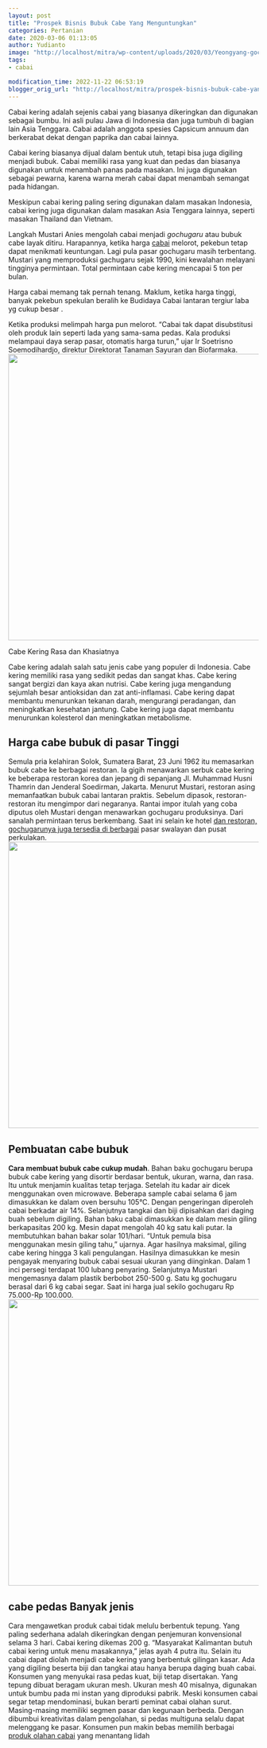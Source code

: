 ```yaml
---
layout: post
title: "Prospek Bisnis Bubuk Cabe Yang Menguntungkan"
categories: Pertanian
date: 2020-03-06 01:13:05
author: Yudianto
image: "http://localhost/mitra/wp-content/uploads/2020/03/Yeongyang-gochu-garu.jpg"
tags:
- cabai

modification_time: 2022-11-22 06:53:19
blogger_orig_url: "http://localhost/mitra/prospek-bisnis-bubuk-cabe-yang.html"
---
```


Cabai kering adalah sejenis cabai yang biasanya dikeringkan dan digunakan sebagai bumbu. Ini asli pulau Jawa di Indonesia dan juga tumbuh di bagian lain Asia Tenggara. Cabai adalah anggota spesies Capsicum annuum dan berkerabat dekat dengan paprika dan cabai lainnya.

Cabai kering biasanya dijual dalam bentuk utuh, tetapi bisa juga digiling menjadi bubuk. Cabai memiliki rasa yang kuat dan pedas dan biasanya digunakan untuk menambah panas pada masakan. Ini juga digunakan sebagai pewarna, karena warna merah cabai dapat menambah semangat pada hidangan.

Meskipun cabai kering paling sering digunakan dalam masakan Indonesia, cabai kering juga digunakan dalam masakan Asia Tenggara lainnya, seperti masakan Thailand dan Vietnam.

Langkah Mustari Anies mengolah cabai menjadi <em>gochugaru</em> atau bubuk cabe layak ditiru. Harapannya, ketika harga <a href="http://127.0.0.1/mitra/topik/cabai">cabai</a> melorot, pekebun tetap dapat menikmati keuntungan. Lagi pula pasar gochugaru masih terbentang. Mustari yang memproduksi gachugaru sejak 1990, kini kewalahan melayani tingginya permintaan. Total permintaan cabe kering mencapai 5 ton per bulan.

Harga cabai memang tak pernah tenang. Maklum, ketika harga tinggi, banyak pekebun spekulan beralih ke Budidaya Cabai lantaran tergiur laba yg cukup besar .

Ketika produksi melimpah harga pun melorot. “Cabai tak dapat disubstitusi oleh produk lain seperti lada yang sama-sama pedas. Kala produksi melampaui daya serap pasar, otomatis harga turun,” ujar Ir Soetrisno Soemodihardjo, direktur Direktorat Tanaman Sayuran dan Biofarmaka.
<img class="aligncenter wp-image-19292 size-large" src="http://127.0.0.1/mitra/wp-content/uploads/2020/03/bubuk-cabai-1024x576.jpg" alt="" width="1024" height="576" />

Cabe Kering Rasa dan Khasiatnya

Cabe kering adalah salah satu jenis cabe yang populer di Indonesia. Cabe kering memiliki rasa yang sedikit pedas dan sangat khas. Cabe kering sangat bergizi dan kaya akan nutrisi. Cabe kering juga mengandung sejumlah besar antioksidan dan zat anti-inflamasi. Cabe kering dapat membantu menurunkan tekanan darah, mengurangi peradangan, dan meningkatkan kesehatan jantung. Cabe kering juga dapat membantu menurunkan kolesterol dan meningkatkan metabolisme.
<h2>Harga cabe bubuk di pasar Tinggi</h2>
Semula pria kelahiran Solok, Sumatera Barat, 23 Juni 1962 itu memasarkan bubuk cabe ke berbagai restoran. Ia gigih menawarkan serbuk cabe kering ke beberapa restoran korea dan jepang di sepanjang Jl. Muhammad Husni Thamrin dan Jenderal Soedirman, Jakarta. Menurut Mustari, restoran asing memanfaatkan bubuk cabai lantaran praktis. Sebelum dipasok, restoran-restoran itu mengimpor dari negaranya.
Rantai impor itulah yang coba diputus oleh Mustari dengan menawarkan gochugaru produksinya. Dari sanalah permintaan terus berkembang. Saat ini selain ke hotel <a id="" class="" style="width: auto !important;" href="http://127.0.0.1/mitra/produk-olahan-jagung-manis.html">dan restoran, gochugarunya juga tersedia di berbagai</a> pasar swalayan dan pusat perkulakan.
<img class="aligncenter wp-image-19293 size-large" src="http://127.0.0.1/mitra/wp-content/uploads/2020/03/cxabe-1024x576.jpg" alt="" width="1024" height="576" />
<h2>Pembuatan cabe bubuk</h2>
<strong>Cara membuat bubuk cabe cukup mudah</strong>. Bahan baku gochugaru berupa bubuk cabe kering yang disortir berdasar bentuk, ukuran, warna, dan rasa. Itu untuk menjamin kualitas tetap terjaga. Setelah itu kadar air dicek menggunakan oven microwave.
Beberapa sample cabai selama 6 jam dimasukkan ke dalam oven bersuhu 105°C. Dengan pengeringan diperoleh cabai berkadar air 14%. Selanjutnya tangkai dan biji dipisahkan dari daging buah sebelum digiling. Bahan baku cabai dimasukkan ke dalam mesin giling berkapasitas 200 kg.
Mesin dapat mengolah 40 kg satu kali putar. Ia membutuhkan bahan bakar solar 101/hari. “Untuk pemula bisa menggunakan mesin giling tahu,” ujarnya.
Agar hasilnya maksimal, giling cabe kering hingga 3 kali pengulangan. Hasilnya dimasukkan ke mesin pengayak menyaring bubuk cabai sesuai ukuran yang diinginkan.
Dalam 1 inci persegi terdapat 100 lubang penyaring. Selanjutnya Mustari mengemasnya dalam plastik berbobot 250-500 g. Satu kg gochugaru berasal dari 6 kg cabai segar. Saat ini harga jual sekilo gochugaru Rp 75.000-Rp 100.000.
<img class="aligncenter wp-image-19293 size-large" src="http://127.0.0.1/mitra/wp-content/uploads/2020/03/cxabe-1024x576.jpg" alt="" width="1024" height="576" />
<h2>cabe pedas Banyak jenis</h2>
Cara mengawetkan produk cabai tidak melulu berbentuk tepung. Yang paling sederhana adalah dikeringkan dengan penjemuran konvensional selama 3 hari. Cabai kering dikemas 200 g. “Masyarakat Kalimantan butuh cabai kering untuk menu masakannya,” jelas ayah 4 putra itu.
Selain itu cabai dapat diolah menjadi cabe kering yang berbentuk gilingan kasar. Ada yang digiling beserta biji dan tangkai atau hanya berupa daging buah cabai.
Konsumen yang menyukai rasa pedas kuat, biji tetap disertakan. Yang tepung dibuat beragam ukuran mesh. Ukuran mesh 40 misalnya, digunakan untuk bumbu pada mi instan yang diproduksi pabrik.
Meski konsumen cabai segar tetap mendominasi, bukan berarti peminat cabai olahan surut. Masing-masing memiliki segmen pasar dan kegunaan berbeda. Dengan dibumbui kreativitas dalam pengolahan, si pedas multiguna selalu dapat melenggang ke pasar. Konsumen pun makin bebas memilih berbagai <a href="https://www.chilipeppermadness.com/cooking-with-chili-peppers/gochugaru/">produk olahan cabai</a> yang menantang lidah

